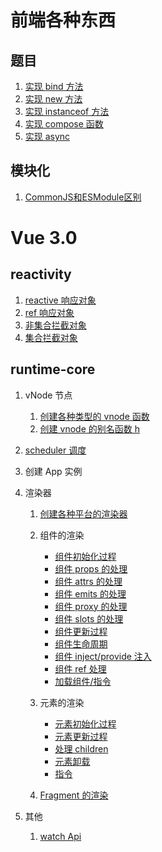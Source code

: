 # 前端各种东西  
## 题目  
1. [实现 bind 方法](https://github.com/linhaotxl/frontend/tree/master/packages/notes/src/NativeMethod/Bind)
2. [实现 new 方法](https://github.com/linhaotxl/frontend/tree/master/packages/notes/src/NativeMethod/New)
3. [实现 instanceof 方法](https://github.com/linhaotxl/frontend/tree/master/packages/notes/src/NativeMethod/InstanceOf)   
4. [实现 compose 函数](https://github.com/linhaotxl/frontend/tree/master/packages/notes/src/Compose)
4. [实现 async](https://github.com/linhaotxl/frontend/tree/master/packages/notes/src/NativeMethod/Async)  

## 模块化  
1. [CommonJS和ESModule区别](https://github.com/linhaotxl/frontend/tree/master/packages/notes/src/Module)  

# Vue 3.0  

## reactivity  
1. [reactive 响应对象](https://github.com/linhaotxl/frontend/blob/master/packages/vue/reactivity/reactive/README.md)   
2. [ref 响应对象](https://github.com/linhaotxl/frontend/blob/master/packages/vue/reactivity/ref/README.md)  
3. [非集合拦截对象](https://github.com/linhaotxl/frontend/blob/master/packages/vue/reactivity/baseHandlers/README.md)  
3. [集合拦截对象](https://github.com/linhaotxl/frontend/blob/master/packages/vue/reactivity/collectionHandlers/README.md)  

## runtime-core  
1. vNode 节点  
    1. [创建各种类型的 vnode 函数](https://github.com/linhaotxl/frontend/blob/master/packages/vue/runtime-core/vnode/README.md)  
    2. [创建 vnode 的别名函数 h](https://github.com/linhaotxl/frontend/blob/master/packages/vue/runtime-core/h/README.md)  

2. [scheduler 调度](https://github.com/linhaotxl/frontend/blob/master/packages/vue/runtime-core/scheduler/README.md)  

3. 创建 App 实例  

4. 渲染器  
    1. [创建各种平台的渲染器](https://github.com/linhaotxl/frontend/blob/master/packages/vue/runtime-core/renderer/create/README.md)  

    2. 组件的渲染  
        * [组件初始化过程](https://github.com/linhaotxl/frontend/blob/master/packages/vue/runtime-core/renderer/component/initial/README.md)  
        * [组件 props 的处理](https://github.com/linhaotxl/frontend/blob/master/packages/vue/runtime-core/renderer/component/props/README.md)  
        * [组件 attrs 的处理](https://github.com/linhaotxl/frontend/blob/master/packages/vue/runtime-core/renderer/component/attrs/README.md)  
        * [组件 emits 的处理](https://github.com/linhaotxl/frontend/blob/master/packages/vue/runtime-core/renderer/component/emits/README.md)  
        * [组件 proxy 的处理](https://github.com/linhaotxl/frontend/blob/master/packages/vue/runtime-core/renderer/component/proxy/README.md)  
        * [组件 slots 的处理](https://github.com/linhaotxl/frontend/blob/master/packages/vue/runtime-core/renderer/component/slots/README.md)  
        * [组件更新过程](https://github.com/linhaotxl/frontend/blob/master/packages/vue/runtime-core/renderer/component/update/README.md)  
        * [组件生命周期](https://github.com/linhaotxl/frontend/blob/master/packages/vue/runtime-core/renderer/component/lifecycle/README.md)  
        * [组件 inject/provide 注入](https://github.com/linhaotxl/frontend/blob/master/packages/vue/runtime-core/renderer/component/inject/README.md)  
        * [组件 ref 处理](https://github.com/linhaotxl/frontend/blob/master/packages/vue/runtime-core/renderer/component/ref/README.md)  
        * [加载组件/指令](https://github.com/linhaotxl/frontend/blob/master/packages/vue/runtime-core/renderer/component/assets/README.md)  

    3. 元素的渲染  
        * [元素初始化过程](https://github.com/linhaotxl/frontend/blob/master/packages/vue/runtime-core/renderer/element/initial/README.md)
        * [元素更新过程](https://github.com/linhaotxl/frontend/blob/master/packages/vue/runtime-core/renderer/element/update/README.md)
        * [处理 children](https://github.com/linhaotxl/frontend/blob/master/packages/vue/runtime-core/renderer/element/children/README.md)
        * [元素卸载](https://github.com/linhaotxl/frontend/blob/master/packages/vue/runtime-core/renderer/element/unmount/README.md)
        * [指令](https://github.com/linhaotxl/frontend/blob/master/packages/vue/runtime-core/renderer/element/directive/README.md)

    4. [Fragment 的渲染](https://github.com/linhaotxl/frontend/blob/master/packages/vue/runtime-core/renderer/fragment/README.md)

5. 其他  
    1. [watch Api](https://github.com/linhaotxl/frontend/blob/master/packages/vue/runtime-core/watch/README.md)